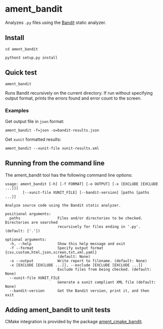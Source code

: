 # ament_bandit

Analyzes ``.py`` files using the [Bandit](https://bandit.readthedocs.io/) static analyzer.

## Install

`cd ament_bandit`

`python3 setup.py install`

## Quick test

`ament_bandit`

Runs Bandit recursively on the current directory. If run without specifying output format, prints the errors found and error count to the screen. 

### Examples

Get output file in `json` format:

`ament_bandit -f=json -o=bandit-results.json`

Get `xunit` formatted results:

`ament_bandit --xunit-file xunit-results.xml`


## Running from the command line

The ament_bandit tool has the following command line options:

    usage: ament_bandit [-h] [-f FORMAT] [-o OUTPUT] [-x [EXCLUDE [EXCLUDE ...]]] 
            [--xunit-file XUNIT_FILE] [--bandit-version] [paths [paths ...]]

    Analyze source code using the Bandit static analyzer.

    positional arguments:
      paths                 Files and/or directories to be checked. Directories are searched 
                            recursively for files ending in '.py'. (default: ['.'])

    optional arguments:
      -h, --help            Show this help message and exit
      -f --format           Specify output format {csv,custom,html,json,screen,txt,xml,yaml} 
                            (default: None)
      -o --output           Write report to filename. (default: None)
      -x [EXCLUDE [EXCLUDE ...]], --exclude [EXCLUDE [EXCLUDE ...]]
                            Exclude files from being checked. (default: None)
      --xunit-file XUNIT_FILE
                            Generate a xunit compliant XML file (default: None)
      --bandit-version      Get the Bandit version, print it, and then exit

## Adding ament_bandit to unit tests

CMake integration is provided by the package [ament_cmake_bandit](https://github.com/florcabral/ament_bandit/tree/main/ament_cmake_bandit).
